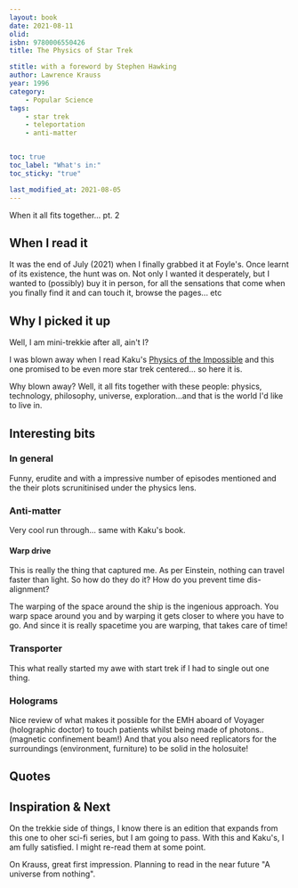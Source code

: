 ```yaml
---
layout: book
date: 2021-08-11
olid: 
isbn: 9780006550426
title: The Physics of Star Trek

stitle: with a foreword by Stephen Hawking
author: Lawrence Krauss
year: 1996
category:
    - Popular Science
tags: 
    - star trek
    - teleportation
    - anti-matter


toc: true
toc_label: "What's in:"
toc_sticky: "true"

last_modified_at: 2021-08-05
---
```

When it all fits together... pt. 2

## When I read it
It was the end of July (2021) when I finally grabbed it at Foyle's.
Once learnt of its existence, the hunt was on.
Not only I wanted it desperately, but I wanted to (possibly) buy it in person, for all the sensations that come when you finally find it and can touch it, browse the pages... etc

## Why I picked it up
Well, I am mini-trekkie after all, ain't I?

I was blown away when I read Kaku's <a href="{{ site.baseurl }}/physics-of-the-impossible/">Physics of the Impossible</a> and this one promised to be even more star trek centered... so here it is.

Why blown away? Well, it all fits together with these people: physics, technology, philosophy, universe, exploration...and that is the world I'd like to live in.



## Interesting bits

### In general
Funny, erudite and with a impressive number of episodes mentioned and the their plots scrunitinised under the physics lens.
### Anti-matter
Very cool run through... same with Kaku's book.
#### Warp drive
This is really the thing that captured me.
As per Einstein, nothing can travel faster than light.
So how do they do it?
How do you prevent time dis-alignment?

The warping of the space around the ship is the ingenious approach. You warp space around you and by warping it gets closer to where you have to go. And since it is really spacetime you are warping, that takes care of time!

### Transporter
This what really started my awe with start trek if I had to single out one thing.

### Holograms
Nice review of what makes it possible for the EMH aboard of Voyager (holographic doctor) to touch patients whilst being made of photons..(magnetic confinement beam!)
And that you also need replicators for the surroundings (environment, furniture) to be solid in the holosuite!


## Quotes

## Inspiration & Next

On the trekkie side of things, I know there is an edition that expands from this one to oher sci-fi series, but I am going to pass.
With this and Kaku's, I am fully satisfied. I might re-read them at some point.

On Krauss, great first impression. Planning to read in the near future "A universe from nothing".